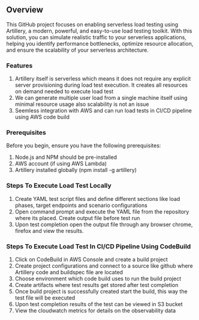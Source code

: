 ## Overview

This GitHub project focuses on enabling serverless load testing using Artillery, a modern, powerful, and easy-to-use load testing toolkit. With this solution, you can simulate realistic traffic to your serverless applications, helping you identify performance bottlenecks, optimize resource allocation, and ensure the scalability of your serverless architecture.

### Features

1. Artillery itself is serverless which means it does not require any explicit server provisioning during load test execution. It creates all resources on demand needed to execute load test
2. We can generate multiple user load from a single machine itself using minimal resource usage also scalability is not an issue
3. Seemless integration with AWS and can run load tests in CI/CD pipeline using AWS code build

### Prerequisites

Before you begin, ensure you have the following prerequisites:

1. Node.js and NPM should be pre-installed
2. AWS account (if using AWS Lambda)
3. Artillery installed globally (npm install -g artillery)

### Steps To Execute Load Test Locally

1. Create YAML test script files and define different sections    like load phases, target endpoints and scenario configurations
2. Open command prompt and execute the YAML file from the repository where its placed. Create output file before test run
3. Upon test completion open the output file through any browser chrome, firefox and view the results.


### Steps To Execute Load Test In CI/CD Pipeline Using CodeBuild

1. Click on CodeBuild in AWS Console and create a build project
2. Create project configurations and connect to a source like github where Artillery code and buildspec file are located 
3. Choose environment which code build uses to run the build project
4. Create artifacts where test results get stored after test completion
5. Once build project is successfully created start the build, this way the test file will be executed 
6. Upon test completion results of the test can be viewed in S3 bucket 
7. View the cloudwatch metrics for details on the observability data